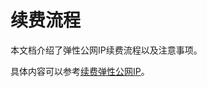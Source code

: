 # 续费流程

本文档介绍了弹性公网IP续费流程以及注意事项。

具体内容可以参考[续费弹性公网IP](../Operation-Guide/Elastic-IP-Management/Renew-Elastic-IP.md)。
